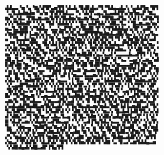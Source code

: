 ▟▟▃▃▝▅▝▄▝▇▞▟▜▛▃▅▜▜▝▟▃▙▝▉▟▊▟▄▞▜▝▜▟▄▃▟▃▚▝▄▟▟▜▅▝█▜▝▃▜▃▙▟▆▟▅▝▚▞▅▝▛▟▜▜▟▃▃▝▚▝▟▞▛▃▄▃▜▃▄▟▟▜▚▞▅▜▅▃▛▝▇▃▆▞▚▞▟▃▝▛▇▃▆▃▅▞▙▜▚▜▙▟▅▞▅▃▆▞▙▃▞▝▜▛▇▃▟▜▄▝▞▟▐▝▄▛▇▞▜▞▞▞▜▟▅▟▛▝▝▞▄▝▜▟▝▟▟▟▞▞▝▝█▃▚▟▟▜▟▞▝▟▉▃▜▃▝▝█▃▆▃▅▞▅▞▅▃▜▃▜▟▉▝▞▜▟▟▃▝▃▃▚▃▛▜▚▞▚▜▙▟▉▝▛▝▞▜▜▟▟▟▄▞▄▜▛▝▄▟▛▝▞▞▆▟▛▜▛▛▐▃▆▞▄▜▃▝▛▞▜▝▚▜▄▜▄▟▛▜▜▛▇▟▆▟▃▟█▞▙▃▚▝▞▞▃▞▙▃▄▝▝▜▃▃▙▞▆▞▝▝▟▝▉▝▅▝▇▛▇▞▅▞▞▞▞▟▛▟▜▞▜▝▜▝▃▜▅▜▙▜▟▞▄▟▃▞▜▝▟▟▄▞▛▜▄▝▉▞▟▟▐▜▛▝▟▞▜▜▚▝▊▜▞▟▜▞▙▟▄▃▛▜▟▜▛▞▙▞▅▃▝▞▞▟▊▞▆▟▉▞▅▜▄▝▚▃▟▞▞▟▐▟▜▝▚▝▃▜▛▞▛▞▜▜▚▟▅▃▝▞▝▟█▝▜▞▚▝▅▞▝▟▐▝▚▃▚▜▙▝▛▝▟▝▄▝▃▜▙▞▆▟█▟▊▞▄▃▚▃▟▝▃▃▃▃▙▃▟▜▜▝▐▝▆▟▊▃▜▃▞▝▜▜▙▞▛▃▙▞▜▟▊▟▆▞▄▞▃▝▊▃▜▟▐▟▛▝▟▝▚▃▝▃▄▞▞▃▅▃▚▟▊▟▛▟▇▝▆▃▝▝▇▜▟▃▃▛▇▝▟▃▟▝▛▟█▝▉▟▉▜▅▃▚▞▆▃▃▃▆▜▜▝▇▞▜▃▞▃▚▝▛▝▛▃▛▝▃▃▝▜▜▟▟▝▛▜▜▃▆▝▅▃▅▞▅▟▐▞▅▟▊▞▛▝▛▛▐▟▊▃▛▝█▃▛▝█▝▜▝▅▝▉▞▚▃▄▟▜▝▄▛▐▝▅▃▃▜▃▃▅▞▟▝▝▞▜▟▇▝█▃▅▜▝▃▞▝▞▞▞▟▃▜▚▝▅▟▆▜▛▞▄▞▆▝▄▃▃▝▐▝▉▃▝▜▛▃▆▝▐▟▟▟▅▞▞▟█▝▅▟▅▃▅▜▞▝▞▃▄▟▛▜▅▟▟▞▛▞▝▞▞▞▜▝▞▞▅▜▛▃▚▝▛▝▛▞▝▜▚▟▚▝▐▝▞▜▜▞▝▟▛▝█▞▛▟▚▃▚▞▚▜▄▜▃▃▙▜▜▝▛▜▄▟▉▝▟▃▆▝▟▟▃▜▃▜▝▃▄▜▜▜▅▃▝▞▅▟█▞▝▜▞▜▅▃▆▝▞▃▅▃▟▞▙▜▄▜▄▟▇▟▞▜▅▟▅▛▐▞▅▞▚▃▞▝▃▟▜▞▜▟▞▟▚▃▆▞▙▝▜▞▚▟▃▃▝▞▆▃▃▟▜▞▃▟▝▞▚▝▊▝▊▟▜▞▜▞▟▝▆▟▉▞▟▃▆▃▚▃▛▞▄▟▃▟▟▜▙▟█▃▅▜▙▜▃▟▞▝▛▜▄▜▙▃▆▃▅▞▅▟▃▜▅▛▐▟▐▃▅▟▊▃▟▝▜▞▜▃▜▟▛▜▚▟▃▝█▝▐▞▙▟▛▟▝▞▝▟▇▝▟▞▆▞▞▝▅▃▚▝█▃▙▟▐▟▊▜▜▃▚▞▟▟▝▟▇▞▃▞▜▝█▞▆▃▞▃▙▃▜▃▄▝█▝█▃▜▟▆▝▞▟▉▞▄▟▄▛▇▜▃▞▛▝▐▝▟▝▇▝▟▃▛▃▅▞▞▟▄▟▞▃▟▜▙▃▄▞▝▝▞▝▃▟▐▜▄▜▟▃▚▃▃▝▟▜▞▟▛▞▝▞▄▜▚▜▄▝▝▟▅▃▃▝▆▟▇▜▄▞▆▃▞▟▐▞▅▝▐▞▃▝▄▝▟▞▟▞▅▟▚▜▄▟▊▝▄▝▊▞▅▟▝▜▄▞▞▞▄▛▐▞▃▃▛▟▇▃▙▜▚▞▃▟▆▝▇▝▄▜▄▝▅▝▛▃▜▟▉▃▚▛▇▞▜▝▆▝▛▞▚▝▆▟▄▞▞▞▅▜▜▝▆▟▇▞▙▝▉▞▃▟▇▝▄▞▆▟▟▜▃▝▉▟▆▃▟▟▛▞▞▝▆▜▜▞▅▃▞▝▛▟▟▜▞▝▟▃▛▟▞▝▉▜▝▞▙▜▅▞▛▟▞▜▝▟▇▝▃▝▊▃▞▃▆▜▟▟▄▃▅▝▞▟▉▟▄▟▞▟█▃▟▛▐▜▄▜▜
